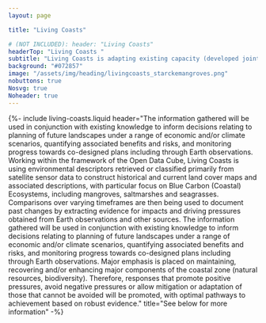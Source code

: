 ```yaml
---
layout: page

title: "Living Coasts"

# (NOT INCLUDED): header: "Living Coasts"
headerTop: "Living Coasts "
subtitle: "Living Coasts is adapting existing capacity (developed jointly by Australia and the United Kingdom) to allow coastal and influencing inland landscapes to be consistently characterised, mapped and monitored from dense time-series of Earth observations and modelled descriptors of the environment.; Aims; Objectives; Strategic Plan;" 
background: "#072857"
image: "/assets/img/heading/livingcoasts_starckemangroves.png"
nobuttons: true
Nosvg: true
Noheader: true
---
```


{%-
include living-coasts.liquid
header="The information gathered will be used in conjunction with existing knowledge to inform decisions relating to planning of future landscapes under a range of economic and/or climate scenarios, quantifying associated benefits and risks, and monitoring progress towards co-designed plans including through Earth observations. Working within the framework of the Open Data Cube, Living Coasts is using environmental descriptors retrieved or classified primarily from satellite sensor data to construct historical and current land cover maps and associated descriptions, with particular focus on Blue Carbon (Coastal) Ecosystems, including mangroves, saltmarshes and seagrasses. Comparisons over varying timeframes are then being used to document past changes by extracting evidence for impacts and driving pressures obtained from Earth observations and other sources. The information gathered will be used in conjunction with existing knowledge to inform decisions relating to planning of future landscapes under a range of economic and/or climate scenarios, quantifying associated benefits and risks, and monitoring progress towards co-designed plans including through Earth observations.  Major emphasis is placed on maintaining, recovering and/or enhancing major components of the coastal zone (natural resources, biodiversity).  Therefore, responses that promote positive pressures, avoid negative pressures or allow mitigation or adaptation of those that cannot be avoided will be promoted, with optimal pathways to achievement based on robust evidence."
title="See below for more information"
-%}

